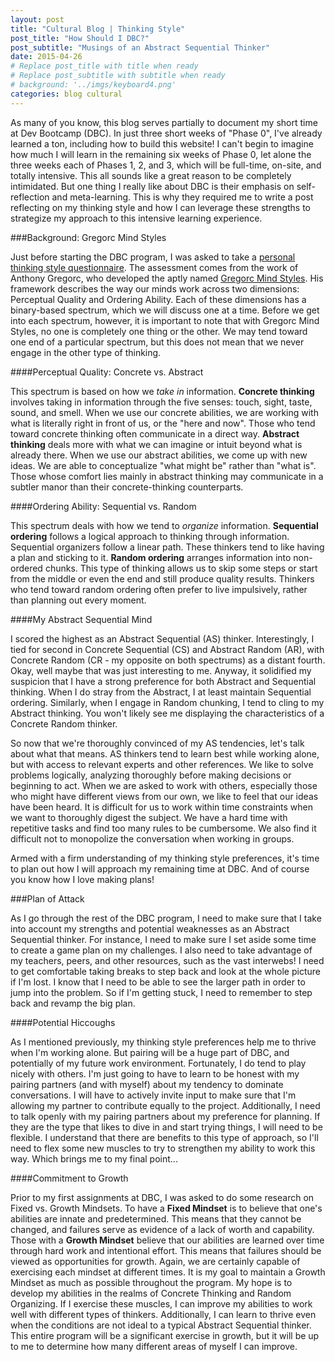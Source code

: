 ```yaml
---
layout: post
title: "Cultural Blog | Thinking Style"
post_title: "How Should I DBC?"
post_subtitle: "Musings of an Abstract Sequential Thinker"
date: 2015-04-26
# Replace post_title with title when ready
# Replace post_subtitle with subtitle when ready
# background: '../imgs/keyboard4.png'
categories: blog cultural
---
```


As many of you know, this blog serves partially to document my short time at Dev Bootcamp (DBC). In just three short weeks of "Phase 0", I've already learned a ton, including how to build this website! I can't begin to imagine how much I will learn in the remaining six weeks of Phase 0, let alone the three weeks each of Phases 1, 2, and 3, which will be full-time, on-site, and totally intensive. This all sounds like a great reason to be completely intimidated. But one thing I really like about DBC is their emphasis on self-reflection and meta-learning. This is why they required me to write a post reflecting on my thinking style and how I can leverage these strengths to strategize my approach to this intensive learning experience.

###Background: Gregorc Mind Styles

Just before starting the DBC program, I was asked to take a <a target="_blank" href="http://www.thelearningweb.net/personalthink.html">personal thinking style questionnaire</a>. The assessment comes from the work of Anthony Gregorc, who developed the aptly named <a target="_blank" href="http://web.cortland.edu/andersmd/learning/gregorc.htm">Gregorc Mind Styles</a>. His framework describes the way our minds work across two dimensions: Perceptual Quality and Ordering Ability. Each of these dimensions has a binary-based spectrum, which we will discuss one at a time. Before we get into each spectrum, however, it is important to note that with Gregorc Mind Styles, no one is completely one thing or the other. We may tend toward one end of a particular spectrum, but this does not mean that we never engage in the other type of thinking.

####Perceptual Quality: Concrete vs. Abstract

This spectrum is based on how we <i>take in</i> information. <b>Concrete thinking</b> involves taking in information through the five senses: touch, sight, taste, sound, and smell. When we use our concrete abilities, we are working with what is literally right in front of us, or the "here and now". Those who tend toward concrete thinking often communicate in a direct way. <b>Abstract thinking</b> deals more with what we can imagine or intuit beyond what is already there. When we use our abstract abilities, we come up with new ideas. We are able to conceptualize "what might be" rather than "what is". Those whose comfort lies mainly in abstract thinking may communicate in a subtler manor than their concrete-thinking counterparts.

####Ordering Ability: Sequential vs. Random

This spectrum deals with how we tend to <i>organize</i> information. <b>Sequential ordering</b> follows a logical approach to thinking through information. Sequential organizers follow a linear path. These thinkers tend to like having a plan and sticking to it. <b>Random ordering</b> arranges information into non-ordered chunks. This type of thinking allows us to skip some steps or start from the middle or even the end and still produce quality results. Thinkers who tend toward random ordering often prefer to live impulsively, rather than planning out every moment.

####My Abstract Sequential Mind

I scored the highest as an Abstract Sequential (AS) thinker. Interestingly, I tied for second in Concrete Sequential (CS) and Abstract Random (AR), with Concrete Random (CR - my opposite on both spectrums) as a distant fourth. Okay, well maybe that was just interesting to me. Anyway, it solidified my suspicion that I have a strong preference for both Abstract and Sequential thinking. When I do stray from the Abstract, I at least maintain Sequential ordering. Similarly, when I engage in Random chunking, I tend to cling to my Abstract thinking. You won't likely see me displaying the characteristics of a Concrete Random thinker.

So now that we're thoroughly convinced of my AS tendencies, let's talk about what that means. AS thinkers tend to learn best while working alone, but with access to relevant experts and other references. We like to solve problems logically, analyzing thoroughly before making decisions or beginning to act. When we are asked to work with others, especially those who might have different views from our own, we like to feel that our ideas have been heard. It is difficult for us to work within time constraints when we want to thoroughly digest the subject. We have a hard time with repetitive tasks and find too many rules to be cumbersome. We also find it difficult not to monopolize the conversation when working in groups.

Armed with a firm understanding of my thinking style preferences, it's time to plan out how I will approach my remaining time at DBC. And of course you know how I love making plans!

###Plan of Attack

As I go through the rest of the DBC program, I need to make sure that I take into account my strengths and potential weaknesses as an Abstract Sequential thinker. For instance, I need to make sure I set aside some time to create a game plan on my challenges. I also need to take advantage of my teachers, peers, and other resources, such as the vast interwebs! I need to get comfortable taking breaks to step back and look at the whole picture if I'm lost. I know that I need to be able to see the larger path in order to jump into the problem. So if I'm getting stuck, I need to remember to step back and revamp the big plan.

####Potential Hiccoughs

As I mentioned previously, my thinking style preferences help me to thrive when I'm working alone. But pairing will be a huge part of DBC, and potentially of my future work environment. Fortunately, I do tend to play nicely with others. I'm just going to have to learn to be honest with my pairing partners (and with myself) about my tendency to dominate conversations. I will have to actively invite input to make sure that I'm allowing my partner to contribute equally to the project. Additionally, I need to talk openly with my pairing partners about my preference for planning. If they are the type that likes to dive in and start trying things, I will need to be flexible. I understand that there are benefits to this type of approach, so I'll need to flex some new muscles to try to strengthen my ability to work this way. Which brings me to my final point...

####Commitment to Growth

Prior to my first assignments at DBC, I was asked to do some research on Fixed vs. Growth Mindsets. To have a <b>Fixed Mindset</b> is to believe that one's abilities are innate and predetermined. This means that they cannot be changed, and failures serve as evidence of a lack of worth and capability. Those with a <b>Growth Mindset</b> believe that our abilities are learned over time through hard work and intentional effort. This means that failures should be viewed as opportunities for growth. Again, we are certainly capable of exercising each mindset at different times. It is my goal to maintain a Growth Mindset as much as possible throughout the program. My hope is to develop my abilities in the realms of Concrete Thinking and Random Organizing. If I exercise these muscles, I can improve my abilities to work well with different types of thinkers. Additionally, I can learn to thrive even when the conditions are not ideal to a typical Abstract Sequential thinker. This entire program will be a significant exercise in growth, but it will be up to me to determine how many different areas of myself I can improve.
